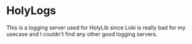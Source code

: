 # HolyLogs
This is a logging server used for HolyLib since Loki is really bad for my usecase and I couldn't find any other good logging servers.